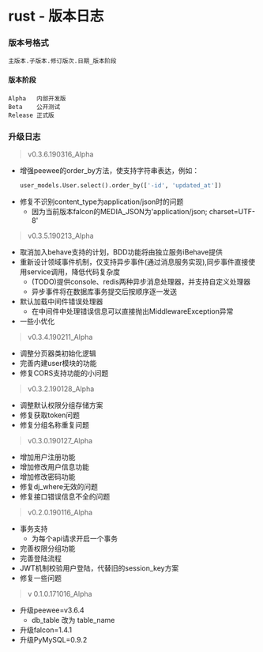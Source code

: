 # rust - 版本日志

### 版本号格式
```
主版本.子版本.修订版次.日期_版本阶段
```

#### 版本阶段
```
Alpha   内部开发版
Beta    公开测试
Release 正式版
```

### 升级日志
> v0.3.6.190316_Alpha
- 增强peewee的order_by方法，使支持字符串表达，例如：
    ```python
    user_models.User.select().order_by(['-id', 'updated_at'])
    ```
- 修复不识别content_type为application/json时的问题
    - 因为当前版本falcon的MEDIA_JSON为'application/json; charset=UTF-8'

> v0.3.5.190213_Alpha
- 取消加入behave支持的计划，BDD功能将由独立服务iBehave提供
- 重新设计领域事件机制，仅支持异步事件(通过消息服务实现),同步事件直接使用service调用，降低代码复杂度
    - (TODO)提供console、redis两种异步消息处理器，并支持自定义处理器
    - 异步事件将在数据库事务提交后按顺序逐一发送
- 默认加载中间件错误处理器
    - 在中间件中处理错误信息可以直接抛出MiddlewareException异常
- 一些小优化

> v0.3.4.190211_Alpha
- 调整分页器类初始化逻辑
- 完善内建user模块的功能
- 修复CORS支持功能的小问题

> v0.3.2.190128_Alpha
- 调整默认权限分组存储方案
- 修复获取token问题
- 修复分组名称重复问题

> v0.3.0.190127_Alpha
- 增加用户注册功能
- 增加修改用户信息功能
- 增加修改密码功能
- 修复dj_where无效的问题
- 修复接口错误信息不全的问题

> v0.2.0.190116_Alpha
- 事务支持
    - 为每个api请求开启一个事务
- 完善权限分组功能
- 完善登陆流程
- JWT机制校验用户登陆，代替旧的session_key方案
- 修复一些问题

> v 0.1.0.171016_Alpha
- 升级peewee=v3.6.4
    - db_table 改为 table_name
- 升级falcon=1.4.1
- 升级PyMySQL=0.9.2